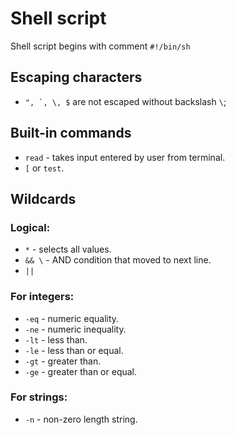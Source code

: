 # Shell script

Shell script begins with comment `#!/bin/sh`

## Escaping characters

-   `` ", `, \, $ `` are not escaped without backslash `\`;

## Built-in commands

-   `read` - takes input entered by user from terminal.
-   `[` or `test`.

## Wildcards

### Logical:

-   `*` - selects all values.
-   `&& \` - AND condition that moved to next line.
-   `||`

### For integers:

-   `-eq` - numeric equality.
-   `-ne` - numeric inequality.
-   `-lt` - less than.
-   `-le` - less than or equal.
-   `-gt` - greater than.
-   `-ge` - greater than or equal.

### For strings:

-   `-n` - non-zero length string.
